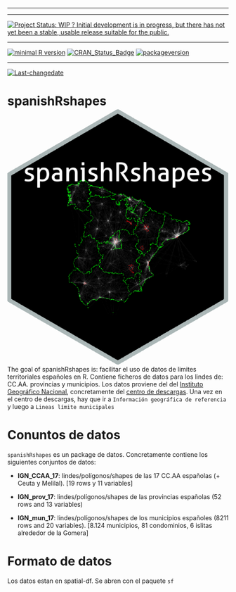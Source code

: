 
------------------------------------------------------------------------

------------------------------------------------------------------------

[![Project Status: WIP ? Initial development is in progress, but there has not yet been a stable, usable release suitable for the public.](http://www.repostatus.org/badges/latest/wip.svg)](http://www.repostatus.org/#wip)

------------------------------------------------------------------------

[![minimal R version](https://img.shields.io/badge/R%3E%3D-NA-6666ff.svg)](https://cran.r-project.org/) [![CRAN\_Status\_Badge](http://www.r-pkg.org/badges/version/spanishRshapes)](https://cran.r-project.org/package=spanishRshapes) [![packageversion](https://img.shields.io/badge/Package%20version-0.1.0-orange.svg?style=flat-square)](commits/master)

------------------------------------------------------------------------

[![Last-changedate](https://img.shields.io/badge/last%20change-2018--02--06-yellowgreen.svg)](/commits/master)

<!-- README.md is generated from README.Rmd. Please edit that file -->
spanishRshapes <img src="data-raw/scripts_old-goo/imgfile2.png" align="right" />
================================================================================

The goal of spanishRshapes is: facilitar el uso de datos de limites territoriales españoles en R. Contiene ficheros de datos para los lindes de: CC.AA. provincias y municipios. Los datos proviene del del [Instituto Geográfico Nacional](http://www.ign.es/web/ign/portal), concretamente del [centro de descargas](http://centrodedescargas.cnig.es/CentroDescargas/index.jsp). Una vez en el centro de descargas, hay que ir a `Información geográfica de referencia` y luego a `Lineas límite municipales`

Conuntos de datos
=================

`spanishRshapes` es un package de datos. Concretamente contiene los siguientes conjuntos de datos:

-   **IGN\_CCAA\_17**: lindes/polígonos/shapes de las 17 CC.AA españolas (+ Ceuta y Melilal). \[19 rows y 11 variables\]

-   **IGN\_prov\_17**: lindes/polígonos/shapes de las provincias españolas (52 rows and 13 variables)

-   **IGN\_mun\_17**: lindes/polígonos/shapes de los municipios españoles (8211 rows and 20 variables). \[8.124 municipios, 81 condominios, 6 islitas alrededor de la Gomera\]

Formato de datos
================

Los datos estan en spatial-df. Se abren con el paquete `sf`
